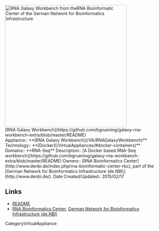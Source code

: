 <div class='center'>
<a href='https://github.com/bgruening/galaxy-rna-workbench-extra/blob/master/README/'><img src='/Images/Logos/de.NBI.png' alt='RNA Galaxy Workbench from theRNA Bioinformatic Center of the German Network for Bioinformatics Infrastructure' width="400" /></a>
</div>

<div class="title">[RNA Galaxy Workbench](https://github.com/bgruening/galaxy-rna-workbench-extra/blob/master/README)</div>



<div class='dictbox'>
 Appliance:: **[RNA Galaxy Workbench](/VA/RNAGalaxyWorkbench)**
 Technology:: **[Docker](/VirtualAppliances/#docker-containers)**
 Domains:: **RNA-Seq** 
 Description:: [A Docker based RNA-Seq workbench](https://github.com/bgruening/galaxy-rna-workbench-extra/blob/master/README)
 Owners:: [RNA Bioinformatics Center](http://www.denbi.de/index.php/rna-bioinformatic-center-rbc), part of the [German Network for Bioinformatics Infrastructure (de.NBI)](http://www.denbi.de/).
 Date Created/Updated:: 2015/02/17
</div>

## Links

* [README](https://github.com/bgruening/galaxy-rna-workbench-extra/blob/master/README)
* [RNA Bioinformatics Center](http://www.denbi.de/index.php/rna-bioinformatic-center-rbc), [German Network for Bioinformatics Infrastructure (de.NBI)](http://www.denbi.de/) 

CategoryVirtualAppliance
